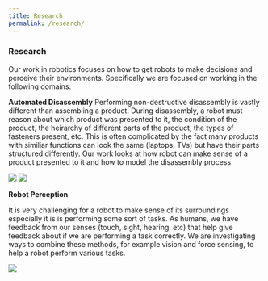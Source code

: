 ```yaml
---
title: Research
permalink: /research/
---
```


### Research

Our work in robotics focuses on how to get robots to make decisions and perceive their environments. Specifically we are focused on working in the following domains:

**Automated Disassembly**
Performing non-destructive disassembly is vastly different than assembling a product. During disassembly, a robot must reason about which product was presented to it, the condition of the product, the heirarchy of different parts of the product, the types of fasteners present, etc. This is often complicated by the fact many products with similiar functions can look the same (laptops, TVs) but have their parts structured differently. Our work looks at how robot can make sense of a product presented to it and how to model the disassembly process
<div class="content list people">
    <div class="list-item-people">
            <p class="list-post-title">
            <img class="research-thumbnail" src="{{site.baseurl}}/images/research/fastener_detection.jpg">
            <img class="research-thumbnail" src="{{site.baseurl}}/images/research/chevy_bolt_disassembly.jpg">
             </p>
            </div>
 </div>


**Robot Perception**

It is very challenging for a robot to make sense of its surroundings especially it is is performing some sort of tasks. As humans, we have feedback from our senses (touch, sight, hearing, etc) that help give feedback about if we are performing a task correctly. We are investigating ways to combine these methods, for example vision and force sensing, to help a robot perform various tasks.

<div class="content list people">
    <div class="list-item-people">
            <p class="list-post-title">
            <img class="research-thumbnail" src="{{site.baseurl}}/images/research/jwu_turtlebot.jpg">
             </p>
            </div>
 </div>
